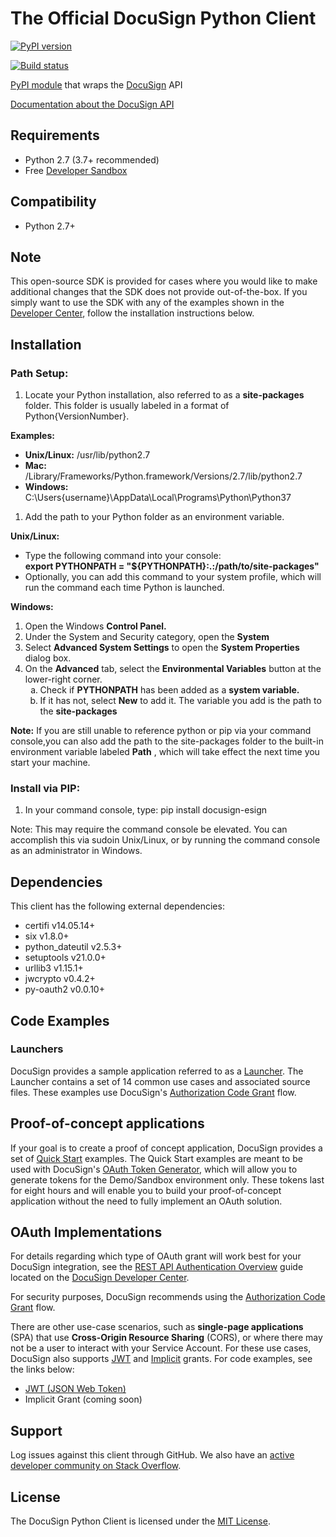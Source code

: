 # The Official DocuSign Python Client

[![PyPI version][pypi-image]][pypi-url]
<!--[![PyPI downloads][downloads-image]][downloads-url]-->
[![Build status][travis-image]][travis-url]

[PyPI module](https://pypi.python.org/pypi/docusign_esign) that wraps the <a href="https://www.docusign.com">DocuSign</a> API

[Documentation about the DocuSign API](https://developers.docusign.com/)

## Requirements

- Python 2.7 (3.7+ recommended)
- Free [Developer Sandbox](https://go.docusign.com/sandbox/productshot/?elqCampaignId=16531)

## Compatibility

- Python 2.7+

## Note

This open-source SDK is provided for cases where you would like to make additional changes that the SDK does not provide out-of-the-box. If you simply want to use the SDK with any of the examples shown in the [Developer Center](https://developers.docusign.com/esign-rest-api/code-examples), follow the installation instructions below.

## Installation

### Path Setup:

1. Locate your Python installation, also referred to as a **site-packages** folder. This folder is usually labeled in a format of Python{VersionNumber}.

**Examples:**

- **Unix/Linux:** /usr/lib/python2.7
- **Mac:** /Library/Frameworks/Python.framework/Versions/2.7/lib/python2.7
- **Windows:** C:\Users\{username}\AppData\Local\Programs\Python\Python37

1. Add the path to your Python folder as an environment variable.

**Unix/Linux:**

- Type the following command into your console:  
   **export PYTHONPATH = "${PYTHONPATH}:.:/path/to/site-packages"**
- Optionally, you can add this command to your system profile, which will run the command each time Python is launched.

**Windows:**

<ol>
   <li>Open the Windows <b>Control Panel.</b></li>
   <li>Under the System and Security category, open the <b>System</b></li>
   <li>Select <b>Advanced System Settings</b> to open the <b>System Properties</b> dialog box.</li>
   <li>On the <b>Advanced</b> tab, select the <b>Environmental Variables</b> button at the lower-right corner.
       <ol style="list-style-type: lower-alpha">
           <li>Check if <b>PYTHONPATH</b> has been added as a <b>system variable.</b></li>
           <li>If it has not, select <b>New</b> to add it. The variable you add is the path to the <b>site-packages</b></li>
       </ol>
   </li>
</ol>

**Note:** If you are still unable to reference python or pip via your command console,you can also add the path to the site-packages folder to the built-in environment variable labeled **Path** , which will take effect the next time you start your machine.

### Install via PIP:

1. In your command console, type:
pip install docusign-esign

Note: This may require the command console be elevated. You can accomplish this via sudoin Unix/Linux, or by running the command console as an administrator in Windows.

## Dependencies

This client has the following external dependencies:

- certifi v14.05.14+
- six v1.8.0+
- python\_dateutil v2.5.3+
- setuptools v21.0.0+
- urllib3 v1.15.1+
- jwcrypto v0.4.2+
- py-oauth2 v0.0.10+

## Code Examples

### Launchers

DocuSign provides a sample application referred to as a [Launcher](https://github.com/docusign/eg-03-python-auth-code-grant). The Launcher contains a set of 14 common use cases and associated source files. These examples use DocuSign&#39;s [Authorization Code Grant](https://developers.docusign.com/esign-rest-api/guides/authentication/oauth2-code-grant) flow.

## Proof-of-concept applications

If your goal is to create a proof of concept application, DocuSign provides a set of [Quick Start](https://github.com/docusign/qs-python) examples. The Quick Start examples are meant to be used with DocuSign&#39;s [OAuth Token Generator](https://developers.docusign.com/oauth-token-generator), which will allow you to generate tokens for the Demo/Sandbox environment only. These tokens last for eight hours and will enable you to build your proof-of-concept application without the need to fully implement an OAuth solution.

## OAuth Implementations

For details regarding which type of OAuth grant will work best for your DocuSign integration, see the [REST API Authentication Overview](https://developers.docusign.com/esign-rest-api/guides/authentication) guide located on the [DocuSign Developer Center](https://developers.docusign.com/esign-rest-api/guides/authentication).

For security purposes, DocuSign recommends using the [Authorization Code Grant](https://developers.docusign.com/esign-rest-api/guides/authentication/oauth2-code-grant) flow.

There are other use-case scenarios, such as **single-page applications** (SPA) that use **Cross-Origin Resource Sharing** (CORS), or where there may not be a user to interact with your Service Account. For these use cases, DocuSign also supports [JWT](https://developers.docusign.com/esign-rest-api/guides/authentication/oauth2-jsonwebtoken) and [Implicit](https://developers.docusign.com/esign-rest-api/guides/authentication/oauth2-implicit) grants. For code examples, see the links below:

- [JWT (JSON Web Token)](https://github.com/docusign/eg-01-python-jwt)
- Implicit Grant (coming soon)

## Support

Log issues against this client through GitHub. We also have an [active developer community on Stack Overflow](https://stackoverflow.com/questions/tagged/docusignapi).

## License

The DocuSign Python Client is licensed under the [MIT License](https://github.com/docusign/docusign-python-client/blob/master/LICENSE).


[pypi-image]: https://img.shields.io/pypi/v/docusign_esign.svg?style=flat
[pypi-url]: https://pypi.python.org/pypi/docusign_esign
[downloads-image]: https://img.shields.io/pypi/dm/docusign_esign.svg?style=flat
[downloads-url]: https://pypi.python.org/pypi/docusign_esign
[travis-image]: https://img.shields.io/travis/docusign/docusign-python-client.svg?style=flat
[travis-url]: https://travis-ci.org/docusign/docusign-python-client
